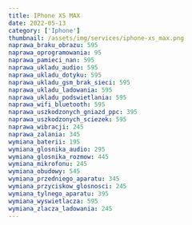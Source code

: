 ```yaml
---
title: IPhone XS MAX
date: 2022-05-13
category: ['Iphone']
thumbnail: /assets/img/services/iphone-xs_max.png
naprawa_braku_obrazu: 595
naprawa_oprogramowania: 95
naprawa_pamieci_nan: 595
naprawa_ukladu_audio: 595
naprawa_ukladu_dotyku: 595
naprawa_ukladu_gsm_brak_sieci: 595
naprawa_ukladu_ladowania: 595
naprawa_ukladu_podswietlania: 595
naprawa_wifi_bluetooth: 595
naprawa_uszkodzonych_gniazd_ppc: 395
naprawa_uszkodzonych_sciezek: 595
naprawa_wibracji: 245
naprawa_zalania: 345
wymiana_baterii: 195
wymiana_glosnika_audio: 295
wymiana_glosnika_rozmow: 445
wymiana_mikrofonu: 245
wymiana_obudowy: 545
wymiana_przedniego_aparatu: 345
wymiana_przyciskow_glosnosci: 245
wymiana_tylnego_aparatu: 395
wymiana_wyswietlacza: 595
wymiana_zlacza_ladowania: 245 
---
```


